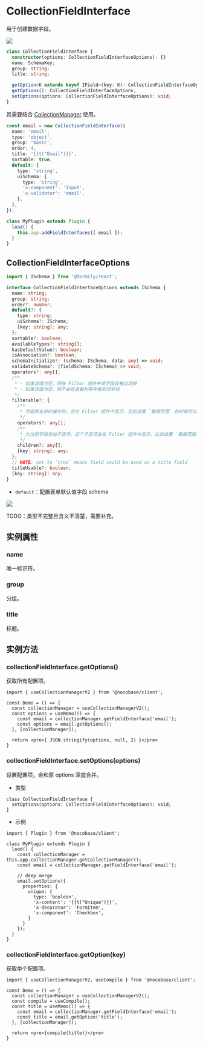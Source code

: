 # CollectionFieldInterface

用于创建数据字段。

![](./images/collection-field-interface.png)

```ts
class CollectionFieldInterface {
  constructor(options: CollectionFieldInterfaceOptions): {}
  name: SchemaKey;
  group: string;
  title: string;

  getOption<K extends keyof IField>(key: K): CollectionFieldInterfaceOptions[K]
  getOptions(): CollectionFieldInterfaceOptions;
  setOptions(options: CollectionFieldInterfaceOptions): void;
}
```

其需要结合 [CollectionManager](/core/collection/collection-manager#cmaddcollectionfieldinterfacesinterfaces) 使用。

```ts
const email = new CollectionFieldInterface({
  name: 'email',
  type: 'object',
  group: 'basic',
  order: 4,
  title: '{{t("Email")}}',
  sortable: true,
  default: {
    type: 'string',
    uiSchema: {
      type: 'string',
      'x-component': 'Input',
      'x-validator': 'email',
    },
  },
});

class MyPlugin extends Plugin {
  load() {
    this.app.addFieldInterfaces([ email ]);
  }
}
```

## CollectionFieldInterfaceOptions

```ts
import { ISchema } from '@formily/react';

interface CollectionFieldInterfaceOptions extends ISchema {
  name: string;
  group: string;
  order?: number;
  default?: {
    type: string;
    uiSchema?: ISchema;
    [key: string]: any;
  };
  sortable?: boolean;
  availableTypes?: string[];
  hasDefaultValue?: boolean;
  isAssociation?: boolean;
  schemaInitialize?: (schema: ISchema, data: any) => void;
  validateSchema?: (fieldSchema: ISchema) => void;
  operators?: any[];
  /**
   * - 如果该值为空，则在 Filter 组件中该字段会被过滤掉
   * - 如果该值为空，则不会在变量列表中看到该字段
   */
  filterable?: {
    /**
     * 字段所支持的操作符，会在 Filter 组件中显示，比如设置 `数据范围` 的时候可以看见
     */
    operators?: any[];
    /**
     * 为当前字段添加子选项，这个子选项会在 Filter 组件中显示，比如设置 `数据范围` 的时候可以看见
     */
    children?: any[];
    [key: string]: any;
  };
  // NOTE: set to `true` means field could be used as a title field
  titleUsable?: boolean;
  [key: string]: any;
}
```

- `default`：配置表单默认值字段 schema

![](./images/collection-field-interface-form.png)


TODO：类型不完整且含义不清楚，需要补充。

## 实例属性

### name

唯一标识符。

### group

分组。

### title

标题。

## 实例方法

### collectionFieldInterface.getOptions()

获取所有配置项。

```tsx | pure
import { useCollectionManagerV2 } from '@nocobase/client';

const Demo = () => {
  const collectionManager = useCollectionManagerV2();
  const options = useMemo(() => {
    const email = collectionManager.getFieldInterface('email');
    const options = email.getOptions();
  }, [collectionManager]);

  return <pre>{ JSON.stringify(options, null, 2) }</pre>
}
```

### collectionFieldInterface.setOptions(options)

设置配置项，会和原 options 深度合并。

- 类型

```tsx | pure
class CollectionFieldInterface {
  setOptions(options: CollectionFieldInterfaceOptions): void;
}
```

- 示例

```tsx | pure
import { Plugin } from '@nocobase/client';

class MyPlugin extends Plugin {
  load() {
    const collectionManager = this.app.collectionManager.getCollectionManager();
    const email = collectionManager.getFieldInterface('email');

    // deep merge
    email.setOptions({
      properties: {
        unique: {
          type: 'boolean',
          'x-content': '{{t("Unique")}}',
          'x-decorator': 'FormItem',
          'x-component': 'Checkbox',
        }
      }
    });
  }
}
```

### collectionFieldInterface.getOption(key)

获取单个配置项。

```tsx | pure
import { useCollectionManagerV2, useCompile } from '@nocobase/client';

const Demo = () => {
  const collectionManager = useCollectionManagerV2();
  const compile = useCompile();
  const title = useMemo(() => {
    const email = collectionManager.getFieldInterface('email');
    const title = email.getOption('title');
  }, [collectionManager]);

  return <pre>{compile(title)}</pre>
}
```
